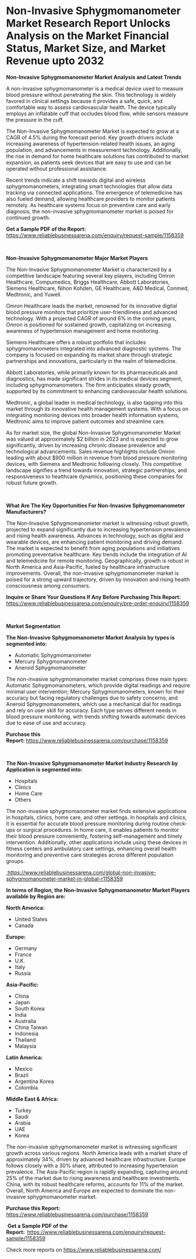 <p><h1>Non-Invasive Sphygmomanometer Market Research Report Unlocks Analysis on the Market Financial Status, Market Size, and Market Revenue upto 2032</h1></p><p><strong>Non-Invasive Sphygmomanometer Market Analysis and Latest Trends</strong></p>
<p><p>A non-invasive sphygmomanometer is a medical device used to measure blood pressure without penetrating the skin. This technology is widely favored in clinical settings because it provides a safe, quick, and comfortable way to assess cardiovascular health. The device typically employs an inflatable cuff that occludes blood flow, while sensors measure the pressure in the cuff. </p><p>The Non-Invasive Sphygmomanometer Market is expected to grow at a CAGR of 4.5% during the forecast period. Key growth drivers include increasing awareness of hypertension-related health issues, an aging population, and advancements in measurement technology. Additionally, the rise in demand for home healthcare solutions has contributed to market expansion, as patients seek devices that are easy to use and can be operated without professional assistance.</p><p>Recent trends indicate a shift towards digital and wireless sphygmomanometers, integrating smart technologies that allow data tracking via connected applications. The emergence of telemedicine has also fueled demand, allowing healthcare providers to monitor patients remotely. As healthcare systems focus on preventive care and early diagnosis, the non-invasive sphygmomanometer market is poised for continued growth.</p></p>
<p><strong>Get a Sample PDF of the Report:&nbsp;</strong> <a href="https://www.reliablebusinessarena.com/enquiry/request-sample/1158359?utm_campaign=3013&utm_medium=2&utm_source=Github&utm_content=ia&utm_term=21032025&utm_id=non-invasive-sphygmomanometer">https://www.reliablebusinessarena.com/enquiry/request-sample/1158359</a></p>
<p>&nbsp;</p>
<p><strong>Non-Invasive Sphygmomanometer Major Market Players</strong></p>
<p><p>The Non-Invasive Sphygmomanometer Market is characterized by a competitive landscape featuring several key players, including Omron Healthcare, Compumedics, Briggs Healthcare, Abbott Laboratories, Siemens Healthcare, Nihon Kohden, GE Healthcare, A&D Medical, Conmed, Medtronic, and Yuwell. </p><p>Omron Healthcare leads the market, renowned for its innovative digital blood pressure monitors that prioritize user-friendliness and advanced technology. With a projected CAGR of around 6% in the coming years, Omron is positioned for sustained growth, capitalizing on increasing awareness of hypertension management and home monitoring.</p><p>Siemens Healthcare offers a robust portfolio that includes sphygmomanometers integrated into advanced diagnostic systems. The company is focused on expanding its market share through strategic partnerships and innovations, particularly in the realm of telemedicine. </p><p>Abbott Laboratories, while primarily known for its pharmaceuticals and diagnostics, has made significant strides in its medical devices segment, including sphygmomanometers. The firm anticipates steady growth, supported by its commitment to enhancing cardiovascular health solutions. </p><p>Medtronic, a global leader in medical technology, is also tapping into this market through its innovative health management systems. With a focus on integrating monitoring devices into broader health information systems, Medtronic aims to improve patient outcomes and streamline care.</p><p>As for market size, the global Non-Invasive Sphygmomanometer Market was valued at approximately $2 billion in 2023 and is expected to grow significantly, driven by increasing chronic disease prevalence and technological advancements. Sales revenue highlights include Omron leading with about $900 million in revenue from blood pressure monitoring devices, with Siemens and Medtronic following closely. This competitive landscape signifies a trend towards innovation, strategic partnerships, and responsiveness to healthcare dynamics, positioning these companies for robust future growth.</p></p>
<p>&nbsp;</p>
<p><strong>What Are The Key Opportunities For Non-Invasive Sphygmomanometer Manufacturers?</strong></p>
<p><p>The Non-Invasive Sphygmomanometer market is witnessing robust growth, projected to expand significantly due to increasing hypertension prevalence and rising health awareness. Advances in technology, such as digital and wearable devices, are enhancing patient monitoring and driving demand. The market is expected to benefit from aging populations and initiatives promoting preventative healthcare. Key trends include the integration of AI and telemedicine for remote monitoring. Geographically, growth is robust in North America and Asia-Pacific, fueled by healthcare infrastructure improvements. Overall, the non-invasive sphygmomanometer market is poised for a strong upward trajectory, driven by innovation and rising health consciousness among consumers.</p></p>
<p><strong>Inquire or Share Your Questions If Any Before Purchasing This Report:</strong> <a href="https://www.reliablebusinessarena.com/enquiry/pre-order-enquiry/1158359?utm_campaign=3013&utm_medium=2&utm_source=Github&utm_content=ia&utm_term=21032025&utm_id=non-invasive-sphygmomanometer">https://www.reliablebusinessarena.com/enquiry/pre-order-enquiry/1158359</a></p>
<p>&nbsp;</p>
<p><strong>Market Segmentation</strong></p>
<p><strong>The Non-Invasive Sphygmomanometer Market Analysis by types is segmented into:</strong></p>
<p><ul><li>Automatic Sphygmomanometer</li><li>Mercury Sphygmomanometer</li><li>Aneroid Sphygmomanometer</li></ul></p>
<p><p>The non-invasive sphygmomanometer market comprises three main types: Automatic Sphygmomanometers, which provide digital readings and require minimal user intervention; Mercury Sphygmomanometers, known for their accuracy but facing regulatory challenges due to safety concerns; and Aneroid Sphygmomanometers, which use a mechanical dial for readings and rely on user skill for accuracy. Each type serves different needs in blood pressure monitoring, with trends shifting towards automatic devices due to ease of use and accuracy.</p></p>
<p><strong>Purchase this Report:&nbsp;</strong><a href="https://www.reliablebusinessarena.com/purchase/1158359?utm_campaign=3013&utm_medium=2&utm_source=Github&utm_content=ia&utm_term=21032025&utm_id=non-invasive-sphygmomanometer">https://www.reliablebusinessarena.com/purchase/1158359</a></p>
<p>&nbsp;</p>
<p><strong>The Non-Invasive Sphygmomanometer Market Industry Research by Application is segmented into:</strong></p>
<p><ul><li>Hospitals</li><li>Clinics</li><li>Home Care</li><li>Others</li></ul></p>
<p><p>The non-invasive sphygmomanometer market finds extensive applications in hospitals, clinics, home care, and other settings. In hospitals and clinics, it is essential for accurate blood pressure monitoring during routine check-ups or surgical procedures. In home care, it enables patients to monitor their blood pressure conveniently, fostering self-management and timely intervention. Additionally, other applications include using these devices in fitness centers and ambulatory care settings, enhancing overall health monitoring and preventive care strategies across different population groups.</p></p>
<p><a href="https://www.reliablebusinessarena.com/global-non-invasive-sphygmomanometer-market-in-global-r1158359?utm_campaign=3013&utm_medium=2&utm_source=Github&utm_content=ia&utm_term=21032025&utm_id=non-invasive-sphygmomanometer">&nbsp;https://www.reliablebusinessarena.com/global-non-invasive-sphygmomanometer-market-in-global-r1158359</a></p>
<p><strong>In terms of Region, the Non-Invasive Sphygmomanometer Market Players available by Region are:</strong></p>
<p>
    <p> <strong> North America: </strong>
        <ul>
            <li>United States</li>
            <li>Canada</li>
        </ul>
        </p> 
    <p> <strong> Europe: </strong>
        <ul>
            <li>Germany</li>
            <li>France</li>
            <li>U.K.</li>
            <li>Italy</li>
            <li>Russia</li>
        </ul>
        </p> 
    <p> <strong> Asia-Pacific: </strong>
        <ul>
            <li>China</li>
            <li>Japan</li>
            <li>South Korea</li>
            <li>India</li>
            <li>Australia</li>
            <li>China Taiwan</li>
            <li>Indonesia</li>
            <li>Thailand</li>
            <li>Malaysia</li>
        </ul>
        </p> 
    <p> <strong> Latin America: </strong>
        <ul>
            <li>Mexico</li>
            <li>Brazil</li>
            <li>Argentina Korea</li>
            <li>Colombia</li>
        </ul>
        </p> 
    <p> <strong> Middle East & Africa: </strong>
        <ul>
            <li>Turkey</li>
            <li>Saudi</li>
            <li>Arabia</li>
            <li>UAE</li>
            <li>Korea</li>
        </ul>
    </p>
    </p>
<p><p>The non-invasive sphygmomanometer market is witnessing significant growth across various regions. North America leads with a market share of approximately 34%, driven by advanced healthcare infrastructure. Europe follows closely with a 30% share, attributed to increasing hypertension prevalence. The Asia-Pacific region is rapidly expanding, capturing around 25% of the market due to rising awareness and healthcare investments. China, with its robust healthcare reforms, accounts for 11% of the market. Overall, North America and Europe are expected to dominate the non-invasive sphygmomanometer market.</p></p>
<p><strong>Purchase this Report: </strong><a href="https://www.reliablebusinessarena.com/purchase/1158359?utm_campaign=3013&utm_medium=2&utm_source=Github&utm_content=ia&utm_term=21032025&utm_id=non-invasive-sphygmomanometer">https://www.reliablebusinessarena.com/purchase/1158359</a></p>
<p>&nbsp;<strong>Get a Sample PDF of the Report:&nbsp;&nbsp;</strong><a href="https://www.reliablebusinessarena.com/enquiry/request-sample/1158359?utm_campaign=3013&utm_medium=2&utm_source=Github&utm_content=ia&utm_term=21032025&utm_id=non-invasive-sphygmomanometer">https://www.reliablebusinessarena.com/enquiry/request-sample/1158359</a></p>
<p><strong></strong></p>
<p>Check more reports on <a href="https://www.reliablebusinessarena.com/?utm_campaign=3013&utm_medium=2&utm_source=Github&utm_content=ia&utm_term=21032025&utm_id=non-invasive-sphygmomanometer">https://www.reliablebusinessarena.com/</a></p>